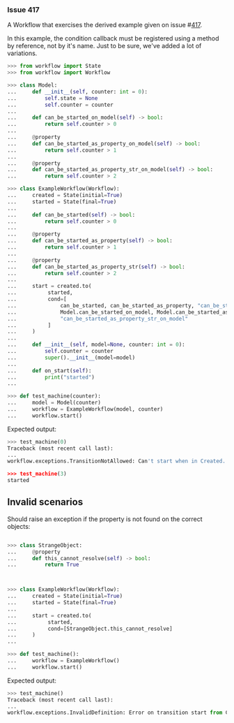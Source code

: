 ### Issue 417

A Workflow that exercises the derived example given on issue
#[417](https://github.com/fgmacedo/python-statemachine/issues/417).

In this example, the condition callback must be registered using a method by reference, not by it's name.
Just to be sure, we've added a lot of variations.

```py
>>> from workflow import State
>>> from workflow import Workflow

>>> class Model:
...     def __init__(self, counter: int = 0):
...         self.state = None
...         self.counter = counter
...
...     def can_be_started_on_model(self) -> bool:
...         return self.counter > 0
...
...     @property
...     def can_be_started_as_property_on_model(self) -> bool:
...         return self.counter > 1
...
...     @property
...     def can_be_started_as_property_str_on_model(self) -> bool:
...         return self.counter > 2

>>> class ExampleWorkflow(Workflow):
...     created = State(initial=True)
...     started = State(final=True)
...
...     def can_be_started(self) -> bool:
...         return self.counter > 0
...
...     @property
...     def can_be_started_as_property(self) -> bool:
...         return self.counter > 1
...
...     @property
...     def can_be_started_as_property_str(self) -> bool:
...         return self.counter > 2
...
...     start = created.to(
...          started,
...          cond=[
...              can_be_started, can_be_started_as_property, "can_be_started_as_property_str",
...              Model.can_be_started_on_model, Model.can_be_started_as_property_on_model,
...              "can_be_started_as_property_str_on_model"
...          ]
...     )
...
...     def __init__(self, model=None, counter: int = 0):
...         self.counter = counter
...         super().__init__(model=model)
...
...     def on_start(self):
...         print("started")
...

>>> def test_machine(counter):
...     model = Model(counter)
...     workflow = ExampleWorkflow(model, counter)
...     workflow.start()

```

Expected output:

```py
>>> test_machine(0)
Traceback (most recent call last):
...
workflow.exceptions.TransitionNotAllowed: Can't start when in Created.

>>> test_machine(3)
started

```

## Invalid scenarios

Should raise an exception if the property is not found on the correct objects:


```py

>>> class StrangeObject:
...     @property
...     def this_cannot_resolve(self) -> bool:
...         return True



>>> class ExampleWorkflow(Workflow):
...     created = State(initial=True)
...     started = State(final=True)
...
...     start = created.to(
...          started,
...          cond=[StrangeObject.this_cannot_resolve]
...     )
...

>>> def test_machine():
...     workflow = ExampleWorkflow()
...     workflow.start()

```

Expected output:

```py
>>> test_machine()
Traceback (most recent call last):
...
workflow.exceptions.InvalidDefinition: Error on transition start from Created to Started when resolving callbacks: Did not found name ... from model or workflow
```
